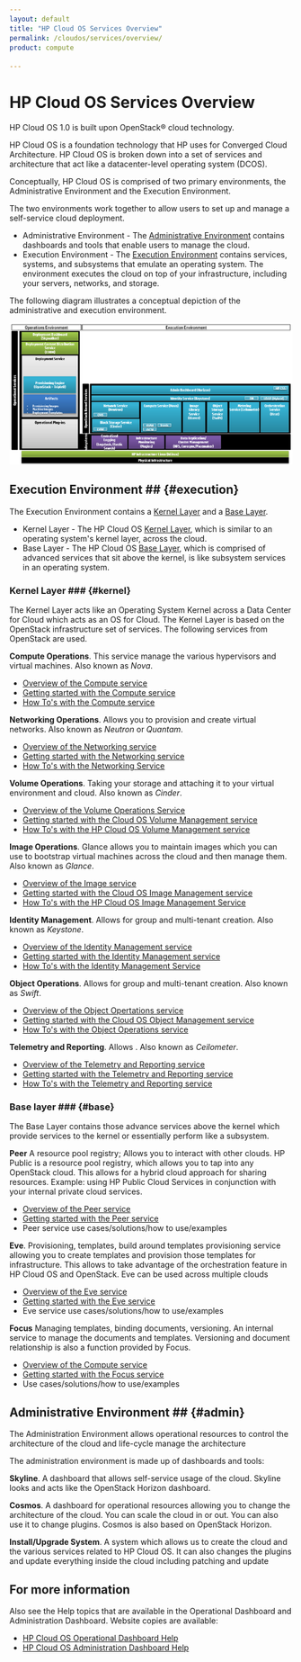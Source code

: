 ```yaml
---
layout: default
title: "HP Cloud OS Services Overview"
permalink: /cloudos/services/overview/
product: compute

---
```

<!--PUBLISHED-->
# HP Cloud OS Services Overview #

HP Cloud OS 1.0 is built upon OpenStack&#174; cloud technology. 

HP Cloud OS is a foundation technology that HP uses for Converged Cloud Architecture. HP Cloud OS is broken down into a set of services and architecture that act like a datacenter-level operating system (DCOS).

Conceptually, HP Cloud OS is comprised of two primary environments, the Administrative Environment and the Execution Environment. 

The two environments work together to allow users to set up and manage a self-service cloud deployment.

- Administrative Environment - The [Administrative Environment](#admin) contains dashboards and tools that enable users to manage the cloud.
- Execution Environment - The [Execution Environment](#execution) contains services, systems, and subsystems that emulate an operating system. The environment executes the cloud on top of your infrastructure, including your servers, networks, and storage.

The following diagram illustrates a conceptual depiction of the administrative and execution environment.

<img src="/media/cloud-os-diagram.png" alt="" />
<!-- Image from CloudCoreProductPlan.pdf http://wiki.hpcloud.net/display/core/Cloud+OS+Core+Product+Management -->

## Execution Environment ## {#execution}

The Execution Environment contains a [Kernel Layer](#kernel) and a [Base Layer](#base).

- Kernel Layer - The HP Cloud OS [Kernel Layer](#kernel), which is similar to an operating system's kernel layer, across the cloud.
- Base Layer - The HP Cloud OS [Base Layer](#base), which is comprised of advanced services that sit above the kernel, is like subsystem services in an operating system.
 

### Kernel Layer ### {#kernel}
The Kernel Layer acts like an Operating System Kernel across a Data Center for Cloud which acts as an OS for Cloud. The Kernel Layer is based on the OpenStack infrastructure set of services. The following services from OpenStack are used.


**Compute Operations**. This service manage the various hypervisors and virtual machines. Also known as *Nova*.

- [Overview of the Compute service](/cloudos/services/compute/overview)
- [Getting started with the Compute service](/cloudos/services/compute/getting-started)
- [How To's with the Compute service](/cloudos/services/compute/howto/)


**Networking Operations**. Allows you to provision and create virtual networks. Also known as *Neutron* or *Quantam*.

- [Overview of the Networking service](/cloudos/services/networking/overview)
- [Getting started with the Networking service](/cloudos/services/networking/getting-started)
- [How To's with the Networking Service](/cloudos/services/networking/howto/)


**Volume Operations**. Taking your storage and attaching it to your virtual environment and cloud. Also known as *Cinder*.

- [Overview of the Volume Operations Service](/cloudos/services/volume/overview)
- [Getting started with the Cloud OS Volume Management service](/cloudos/services/volume/getting-started)
- [How To's with the HP Cloud OS Volume Management service](/cloudos/services/volume/howto/)


**Image Operations**. Glance allows you to maintain images which you can use to bootstrap virtual machines across the cloud and then manage them. Also known as *Glance*.

- [Overview of the Image service](/cloudos/services/imaging/overview)
- [Getting started with the Cloud OS Image Management service](/cloudos/services/imaging/getting-started)
- [How To's with the HP Cloud OS Image Management Service](/cloudos/services/imaging/howto/)


**Identity Management**. Allows for group and multi-tenant creation.  Also known as *Keystone*.

- [Overview of the Identity Management service](/cloudos/services/identity/overview)
- [Getting started with the Identity Management service](/cloudos/services/identity/getting-started)
- [How To's with the Identity Management Service](/cloudos/services/identity/howto/)

**Object Operations**. Allows for group and multi-tenant creation.  Also known as *Swift*.

- [Overview of the Object Opertations service](/cloudos/services/object/overview)
- [Getting started with the Cloud OS Object Management service](/cloudos/services/object/getting-started)
- [How To's with the Object Operations service](/cloudos/services/object/howto/)

**Telemetry and Reporting**. Allows .  Also known as *Ceilometer*.

- [Overview of the Telemetry and Reporting service](/cloudos/services/reporting/overview)
- [Getting started with the Telemetry and Reporting service](/cloudos/services/reporting/getting-started)
- [How To's with the Telemetry and Reporting service](/cloudos/services/reporting/howto/)

### Base layer ### {#base}

The Base Layer contains those advance services above the kernel which provide services to the kernel or essentially perform like a subsystem.

<!-- **Eden**. Scalabilty manageability, control. 

A framework which is used to build all the HP Cloud OS services. It provides common functionality across all service. 

Eden also provides scalability and manageability around services and a way to control and understand how those services are performing

- Overview of the Eden service
- Getting started with the Eden service
- Eden service use cases/solutions/how to use/examples
-->

**Peer** A resource pool registry; Allows you to interact with other clouds.
HP Public is a resource pool registry, which allows you to tap into any OpenStack cloud. This allows for a hybrid cloud approach for sharing resources. Example: using HP Public Cloud Services in conjunction with your internal private cloud services.

- [Overview of the Peer service](/cloudos/services/peer/overview)
- [Getting started with the Peer service](/cloudos/services/peer/getting-started/)
- Peer service use cases/solutions/how to use/examples

**Eve**. Provisioning, templates, build around templates
provisioning service allowing you to create templates and provision those templates for infrastructure. This allows to take advantage of the orchestration feature in HP Cloud OS and OpenStack. Eve can be used across multiple clouds

- [Overview of the Eve service](/cloudos/services/eve/overview)
- [Getting started with the Eve service](/cloudos/services/eve/getting-started/)
- Eve service use cases/solutions/how to use/examples

**Focus** Managing templates, binding documents, versioning. An internal service to manage the documents and templates. Versioning and document relationship is also a function provided by Focus.

- [Overview of the Compute service](/cloudos/services/focus/overview)
- [Getting started with the Focus service](/cloudos/services/focus/getting-started/)
- Use cases/solutions/how to use/examples


## Administrative Environment ## {#admin}

The Administration Environment allows operational resources to control the architecture of the cloud and life-cycle manage the architecture

The administration environment is made up of dashboards and tools:

**Skyline**. A dashboard that allows self-service usage of the cloud. Skyline looks and acts like the OpenStack Horizon dashboard.

**Cosmos**. A dashboard for operational resources allowing you to change the architecture of the cloud. You can scale the cloud in or out. You can also use it to change plugins. Cosmos is also based on OpenStack Horizon.

**Install/Upgrade System**. A system which allows us to create the cloud and the various services related to HP Cloud OS. It can also changes the plugins and update everything inside the cloud including patching and update


## For more information ##
Also see the Help topics that are available in the Operational Dashboard and Administration Dashboard.  Website copies are available:

* [HP Cloud OS Operational Dashboard Help](/cloudos/manage/operational-dashboard/)
* [HP Cloud OS Administration Dashboard Help](/cloudos/manage/administration-dashboard/)